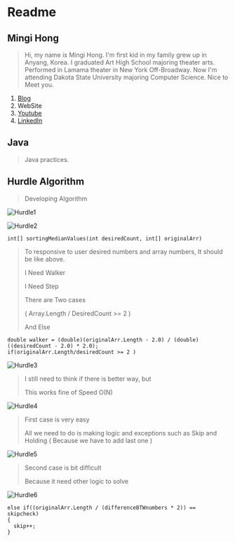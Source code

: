Readme
======


## Mingi Hong
> Hi, my name is Mingi Hong. 
> I'm first kid in my family grew up in Anyang, Korea.
> I graduated Art High School majoring theater arts.
> Performed in Lamama theater in New York Off-Broadway.
> Now I'm attending Dakota State University majoring Computer Science.
> Nice to Meet you.
1. [Blog](https://blog.naver.com/cjsvndtjs1)
2. WebSite
3. [Youtube](https://www.youtube.com/channel/UC2eXwBPKsQ1OhcaZWdZw_hg)
4. [LinkedIn](https://www.linkedin.com/in/mingi-hong-630279ba/)

## Java
> Java practices.

## Hurdle Algorithm
> Developing Algorithm

![Hurdle1](https://postfiles.pstatic.net/MjAxODExMjNfMjIz/MDAxNTQyOTU0MjQ0MzA5.P_9cQOblrG-y6p4DmqbZzZWLVPQTKqMwwqg5GvZC-Qwg.fbcKoFYlLTSXuw2zBm34RAqAFyjsZgYTVvMcMfI0mwIg.PNG.cjsvndtjs1/%EC%8A%A4%ED%81%AC%EB%A6%B0%EC%83%B7_2018-11-23_%EC%98%A4%ED%9B%84_3.23.43.png?type=w966 "desc")

![Hurdle2](https://postfiles.pstatic.net/MjAxODExMjNfODQg/MDAxNTQyOTU0Njg0ODEz.6814PKJpVa_m_mdFJQuyXbsy7EjaxkOQu1DhjVfvsoQg.C9YjfEsMuANruMOmLjG6H9xOrtuLPfaJkDPitybQgssg.PNG.cjsvndtjs1/%EC%8A%A4%ED%81%AC%EB%A6%B0%EC%83%B7_2018-11-23_%EC%98%A4%ED%9B%84_3.31.00.png?type=w966 "desc")

```
int[] sortingMedianValues(int desiredCount, int[] originalArr)
```

> To responsive to user desired numbers and array numbers, It should be like above.
>
> I Need Walker
>
> I Need Step
>
> There are Two cases
>
> ( Array.Length / DesiredCount >= 2 )
>
> And Else
```
double walker = (double)(originalArr.Length - 2.0) / (double)((desiredCount - 2.0) * 2.0);
if(originalArr.Length/desiredCount >= 2 )
```
>
![Hurdle3](https://postfiles.pstatic.net/MjAxODExMjNfNDEg/MDAxNTQyOTYxMzgzNjY5.RALpJuV2MRaqK7wQaxjprBFFh0J6nAs1uis-2A0csUwg.mElok-eE7lqWTl-HXlf0qYtoiQzfk4fvF78LN50qJa4g.PNG.cjsvndtjs1/%EC%8A%A4%ED%81%AC%EB%A6%B0%EC%83%B7_2018-11-23_%EC%98%A4%ED%9B%84_5.22.35.png?type=w966 "desc")
>
> I still need to think if there is better way, but
>
> This works fine of Speed O(N)

![Hurdle4](https://postfiles.pstatic.net/MjAxODExMjNfMTM5/MDAxNTQyOTYzMTQwMDgw.fTzWEUjr_r4BHa7y3HbI0NSEH7V8pU1pnyfBES4hvdcg.NXuDlxJ_Ky0sy_JImzlRH_evlHLQDqRv4fLWVkRohjUg.PNG.cjsvndtjs1/%EC%8A%A4%ED%81%AC%EB%A6%B0%EC%83%B7_2018-11-23_%EC%98%A4%ED%9B%84_5.51.53.png?type=w966 "desc")
>
> First case is very easy
> 
> All we need to do is making logic and exceptions such as Skip and Holding ( Because we have to add last one )
>
>
![Hurdle5](https://postfiles.pstatic.net/MjAxODExMjNfMjg5/MDAxNTQyOTY1MzkwNjA3.y0am_wwVpPDdmflUipGsYI6FlMsqA8EfzMAaO8hTWjIg.WkeBGPPjsJGd6_8I3qpQ2BjgCj_nbk7HYd9ZYlL844Qg.PNG.cjsvndtjs1/%EC%8A%A4%ED%81%AC%EB%A6%B0%EC%83%B7_2018-11-23_%EC%98%A4%ED%9B%84_6.29.12.png?type=w966 "desc")
>
> Second case is bit difficult
>
> Because it need other logic to solve
>
![Hurdle6](https://postfiles.pstatic.net/MjAxODExMjNfNDMg/MDAxNTQyOTY1NDUzNzEz.oyPiQkblAg3JIeE-y-EmdkBKzTQjoUgHUtzm1KnJaMAg.-gCtIBSaN7rirZAhjYTbA2ODB5e86LDyrCQKB6vP17Ag.PNG.cjsvndtjs1/%EC%8A%A4%ED%81%AC%EB%A6%B0%EC%83%B7_2018-11-23_%EC%98%A4%ED%9B%84_6.29.21.png?type=w966 "desc")
>
```
else if((originalArr.Length / (differenceBTWnumbers * 2)) == skipcheck)
{
  skip++;
}
```
>
>
